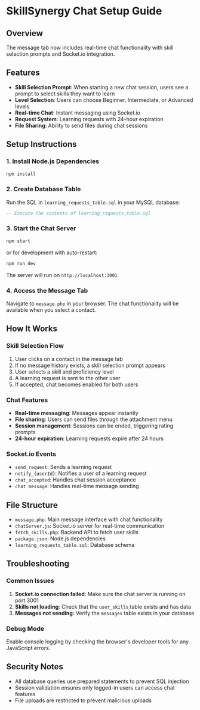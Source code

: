 # SkillSynergy Chat Setup Guide

## Overview
The message tab now includes real-time chat functionality with skill selection prompts and Socket.io integration.

## Features
- **Skill Selection Prompt**: When starting a new chat session, users see a prompt to select skills they want to learn
- **Level Selection**: Users can choose Beginner, Intermediate, or Advanced levels
- **Real-time Chat**: Instant messaging using Socket.io
- **Request System**: Learning requests with 24-hour expiration
- **File Sharing**: Ability to send files during chat sessions

## Setup Instructions

### 1. Install Node.js Dependencies
```bash
npm install
```

### 2. Create Database Table
Run the SQL in `learning_requests_table.sql` in your MySQL database:
```sql
-- Execute the contents of learning_requests_table.sql
```

### 3. Start the Chat Server
```bash
npm start
```
or for development with auto-restart:
```bash
npm run dev
```

The server will run on `http://localhost:3001`

### 4. Access the Message Tab
Navigate to `message.php` in your browser. The chat functionality will be available when you select a contact.

## How It Works

### Skill Selection Flow
1. User clicks on a contact in the message tab
2. If no message history exists, a skill selection prompt appears
3. User selects a skill and proficiency level
4. A learning request is sent to the other user
5. If accepted, chat becomes enabled for both users

### Chat Features
- **Real-time messaging**: Messages appear instantly
- **File sharing**: Users can send files through the attachment menu
- **Session management**: Sessions can be ended, triggering rating prompts
- **24-hour expiration**: Learning requests expire after 24 hours

### Socket.io Events
- `send_request`: Sends a learning request
- `notify_{userId}`: Notifies a user of a learning request
- `chat_accepted`: Handles chat session acceptance
- `chat message`: Handles real-time message sending

## File Structure
- `message.php`: Main message interface with chat functionality
- `chatServer.js`: Socket.io server for real-time communication
- `fetch_skills.php`: Backend API to fetch user skills
- `package.json`: Node.js dependencies
- `learning_requests_table.sql`: Database schema

## Troubleshooting

### Common Issues
1. **Socket.io connection failed**: Make sure the chat server is running on port 3001
2. **Skills not loading**: Check that the `user_skills` table exists and has data
3. **Messages not sending**: Verify the `messages` table exists in your database

### Debug Mode
Enable console logging by checking the browser's developer tools for any JavaScript errors.

## Security Notes
- All database queries use prepared statements to prevent SQL injection
- Session validation ensures only logged-in users can access chat features
- File uploads are restricted to prevent malicious uploads 